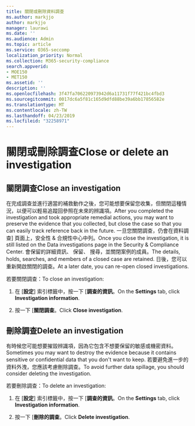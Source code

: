 ```yaml
---
title: 關閉或刪除資料調查
ms.author: markjjo
author: markjjo
manager: laurawi
ms.date: ''
ms.audience: Admin
ms.topic: article
ms.service: O365-seccomp
localization_priority: Normal
ms.collection: M365-security-compliance
search.appverid:
- MOE150
- MET150
ms.assetid: ''
description: ''
ms.openlocfilehash: 3f47fa706220973942d6a11731f77f421bc4fbd3
ms.sourcegitcommit: 0017dc6a5f81c165d9dfd88be39a6bb17856582e
ms.translationtype: MT
ms.contentlocale: zh-TW
ms.lasthandoff: 04/23/2019
ms.locfileid: "32258971"
---
```

# <a name="close-or-delete-an-investigation"></a><span data-ttu-id="09b9f-102">關閉或刪除調查</span><span class="sxs-lookup"><span data-stu-id="09b9f-102">Close or delete an investigation</span></span>

## <a name="close-an-investigation"></a><span data-ttu-id="09b9f-103">關閉調查</span><span class="sxs-lookup"><span data-stu-id="09b9f-103">Close an investigation</span></span>

 <span data-ttu-id="09b9f-104">在完成調查並進行適當的補救動作之後，您可能想要保留您收集，但關閉這種情況，以便可以輕易追蹤回參照在未來的辨識項。</span><span class="sxs-lookup"><span data-stu-id="09b9f-104">After you completed the investigation and took appropriate remedial actions, you may want to preserve the evidence that you collected, but close the case so that you can easily track reference back in the future.</span></span> <span data-ttu-id="09b9f-105">一旦您關閉調查，仍會在資料調查] 頁面上，安全性 & 合規性中心中列。</span><span class="sxs-lookup"><span data-stu-id="09b9f-105">Once you close the investigation, it is still listed on the Data investigations page in the Security & Compliance Center.</span></span> <span data-ttu-id="09b9f-106">會保留的詳細資訊、 保留、 搜尋，並關閉案例的成員。</span><span class="sxs-lookup"><span data-stu-id="09b9f-106">The details, holds, searches, and members of a closed case are retained.</span></span> <span data-ttu-id="09b9f-107">日後，您可以重新開啟關閉的調查。</span><span class="sxs-lookup"><span data-stu-id="09b9f-107">At a later date, you can re-open closed investigations.</span></span>

<span data-ttu-id="09b9f-108">若要關閉調查：</span><span class="sxs-lookup"><span data-stu-id="09b9f-108">To close an investigation:</span></span>

1. <span data-ttu-id="09b9f-109">在 [**設定**] 索引標籤中，按一下 [**調查的資訊**。</span><span class="sxs-lookup"><span data-stu-id="09b9f-109">On the **Settings** tab, click **Investigation information**.</span></span>

2. <span data-ttu-id="09b9f-110">按一下 [**關閉調查**。</span><span class="sxs-lookup"><span data-stu-id="09b9f-110">Click  **Close investigation**.</span></span> 


## <a name="delete-an-investigation"></a><span data-ttu-id="09b9f-111">刪除調查</span><span class="sxs-lookup"><span data-stu-id="09b9f-111">Delete an investigation</span></span>

<span data-ttu-id="09b9f-112">有時候您可能想要摧毀辨識項，因為它包含不想要保留的敏感或機密資料。</span><span class="sxs-lookup"><span data-stu-id="09b9f-112">Sometimes you may want to destroy the evidence because it contains sensitive or confidential data that you don't want to keep.</span></span> <span data-ttu-id="09b9f-113">若要避免進一步的資料外洩，您應該考慮刪除調查。</span><span class="sxs-lookup"><span data-stu-id="09b9f-113">To avoid further data spillage, you should consider deleting the investigation.</span></span>

<span data-ttu-id="09b9f-114">若要刪除調查：</span><span class="sxs-lookup"><span data-stu-id="09b9f-114">To delete an investigation:</span></span>

1. <span data-ttu-id="09b9f-115">在 [**設定**] 索引標籤中，按一下 [**調查的資訊**。</span><span class="sxs-lookup"><span data-stu-id="09b9f-115">On the **Settings** tab, click **Investigation information**.</span></span>

2. <span data-ttu-id="09b9f-116">按一下 [**刪除的調查**。</span><span class="sxs-lookup"><span data-stu-id="09b9f-116">Click  **Delete investigation**.</span></span> 